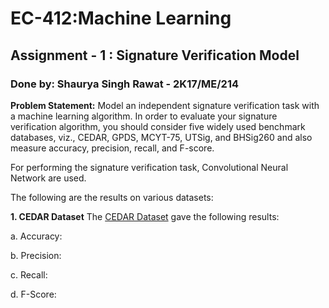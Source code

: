 # EC-412:Machine Learning
## Assignment - 1 : Signature Verification Model  
### Done by: Shaurya Singh Rawat - 2K17/ME/214

**Problem Statement:** 
Model an independent signature verification task with a machine learning algorithm. In order to evaluate your signature verification algorithm, you should consider five widely used benchmark databases, viz., CEDAR, GPDS, MCYT-75, UTSig, and BHSig260 and also measure accuracy, precision, recall, and F-score. 

For performing the signature verification task, Convolutional Neural Network are used.

The following are the results on various datasets:

**1. CEDAR Dataset**
The [CEDAR Dataset](https://cedar.buffalo.edu/NIJ/data/signatures.rar) gave the following results:

a. Accuracy:

b. Precision:

c. Recall:

d. F-Score:
